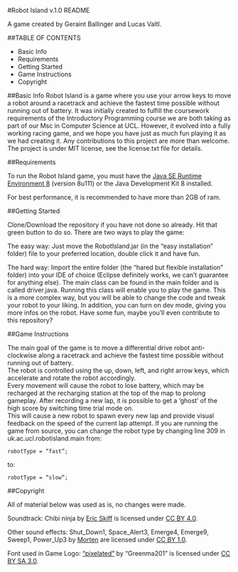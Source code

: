 #Robot Island v.1.0 README

A game created by Geraint Ballinger and Lucas Valtl.

##TABLE OF CONTENTS

* Basic Info
* Requirements
* Getting Started
* Game Instructions
* Copyright

##Basic Info
Robot Island is a game where you use your arrow keys to move a robot around a racetrack and achieve the fastest time possible without running out of battery. 
It was initially created to fulfill the coursework requirements of the Introductory Programming course we are both taking as part of our Msc in Computer Science at UCL. 
However, it evolved into a fully working racing game, and we hope you have just as much fun playing it as we had creating it. Any contributions to this project are more than welcome.  
The project is under MIT license, see the license.txt file for details.

##Requirements

To run the Robot Island game, you must have the [Java SE Runtime Environment 8](http://www.oracle.com/technetwork/java/javase/downloads/jre8-downloads-2133155.html) (version 8u111) or the Java Development Kit 8 installed.

For best performance, it is recommended to have more than 2GB of ram.

##Getting Started

Clone/Download the repository if you have not done so already. Hit that green button to do so. There are two ways to play the game:

The easy way: Just move the RobotIsland.jar (in the “easy installation” folder) file to your preferred location, double click it and have fun.

The hard way: Import the entire folder (the “hared but flexible installation” folder) into your IDE of choice (Eclipse definitely works, we can’t guarantee for anything else). The main class can be found in the main folder and is called driver.java. 
Running this class will enable you to play the game. This is a more complex way, but you will be able to change the code and tweak your robot to your liking. 
In addition, you can turn on dev mode, giving you more infos on the robot. Have some fun, maybe you’ll even contribute to this repository?


##Game Instructions

The main goal of the game is to move a differential drive robot anti-clockwise along a racetrack and achieve the fastest time possible without running out of battery.  
The robot is controlled using the up, down, left, and right arrow keys, which accelerate and rotate the robot accordingly.  
Every movement will cause the robot to lose battery, which may be recharged at the recharging station at the top of the map to prolong gameplay.
After recording a new lap, it is possible to get a ‘ghost’ of the high score by switching time trial mode on.  
This will cause a new robot to spawn every new lap and provide visual feedback on the speed of the current lap attempt.
If you are running the game from source, you can change the robot type by changing line 309 in uk.ac.ucl.robotisland.main from:

	robotType = “fast”;
to: 

	robotType = “slow”;


##Copyright

All of material below was used as is, no changes were made.

Soundtrack: Chibi ninja by [Eric Skiff](http://ericskiff.com/music/) is licensed under [CC BY 4.0](https://creativecommons.org/licenses/by/4.0/).

Other sound effects:  Shut_Down1, Space_Alert3, Emerge4, Emerge9, Sweep1, Power_Up3  by [Morten](http://www.downloadfreesound.com/author/morten/) are licensed under [CC BY 1.0](https://creativecommons.org/licenses/by/1.0/). 

Font used in Game Logo: [“pixelated”](http://fontstruct.com/fontstructions/show/426637) by “Greenma201” is licensed under [CC BY SA 3.0](http://creativecommons.org/licenses/by-sa/3.0/).
